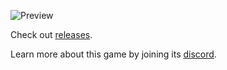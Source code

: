 ![Preview](https://i.imgur.com/EosBgdk.png)

Check out [releases](https://github.com/valkyrienyanko/Survivor/releases).

Learn more about this game by joining its [discord](https://discord.gg/6qVaeaN).
